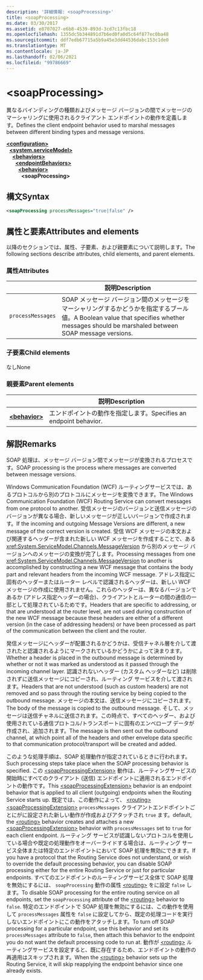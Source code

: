 ```yaml
---
description: '詳細情報: <soapProcessing>'
title: <soapProcessing>
ms.date: 03/30/2017
ms.assetid: e8707027-e6b8-4539-893d-3cd7c13fbc18
ms.openlocfilehash: 1355dc5b344891d7b6ed0fa0d5c64f877ec0ba48
ms.sourcegitcommit: ddf7edb67715a5b9a45e3dd44536dabc153c1de0
ms.translationtype: MT
ms.contentlocale: ja-JP
ms.lasthandoff: 02/06/2021
ms.locfileid: "99786669"
---
```

# \<soapProcessing>

<span data-ttu-id="0449a-102">異なるバインディングの種類およびメッセージ バージョンの間でメッセージのマーシャリングに使用されるクライアント エンドポイントの動作を定義します。</span><span class="sxs-lookup"><span data-stu-id="0449a-102">Defines the client endpoint behavior used to marshal messages between different binding types and message versions.</span></span>

[**\<configuration>**](../configuration-element.md)\
&nbsp;&nbsp;[**\<system.serviceModel>**](system-servicemodel.md)\
&nbsp;&nbsp;&nbsp;&nbsp;[**\<behaviors>**](behaviors.md)\
&nbsp;&nbsp;&nbsp;&nbsp;&nbsp;&nbsp;[**\<endpointBehaviors>**](endpointbehaviors.md)\
&nbsp;&nbsp;&nbsp;&nbsp;&nbsp;&nbsp;&nbsp;&nbsp;[**\<behavior>**](behavior-of-endpointbehaviors.md)\
&nbsp;&nbsp;&nbsp;&nbsp;&nbsp;&nbsp;&nbsp;&nbsp;&nbsp;&nbsp;**\<soapProcessing>**
  
## <a name="syntax"></a><span data-ttu-id="0449a-103">構文</span><span class="sxs-lookup"><span data-stu-id="0449a-103">Syntax</span></span>  
  
```xml  
<soapProcessing processMessages="true|false" />
```  
  
## <a name="attributes-and-elements"></a><span data-ttu-id="0449a-104">属性と要素</span><span class="sxs-lookup"><span data-stu-id="0449a-104">Attributes and elements</span></span>  
  
<span data-ttu-id="0449a-105">以降のセクションでは、属性、子要素、および親要素について説明します。</span><span class="sxs-lookup"><span data-stu-id="0449a-105">The following sections describe attributes, child elements, and parent elements.</span></span>  
  
### <a name="attributes"></a><span data-ttu-id="0449a-106">属性</span><span class="sxs-lookup"><span data-stu-id="0449a-106">Attributes</span></span>  
  
|                   | <span data-ttu-id="0449a-107">説明</span><span class="sxs-lookup"><span data-stu-id="0449a-107">Description</span></span> |
| ----------------- | ----------- |
| `processMessages` | <span data-ttu-id="0449a-108">SOAP メッセージ バージョン間のメッセージをマーシャリングするかどうかを指定するブール値。</span><span class="sxs-lookup"><span data-stu-id="0449a-108">A Boolean value that specifies whether messages should be marshaled between SOAP message versions.</span></span> |

### <a name="child-elements"></a><span data-ttu-id="0449a-109">子要素</span><span class="sxs-lookup"><span data-stu-id="0449a-109">Child elements</span></span>

<span data-ttu-id="0449a-110">なし</span><span class="sxs-lookup"><span data-stu-id="0449a-110">None</span></span>

### <a name="parent-elements"></a><span data-ttu-id="0449a-111">親要素</span><span class="sxs-lookup"><span data-stu-id="0449a-111">Parent elements</span></span>

|     | <span data-ttu-id="0449a-112">説明</span><span class="sxs-lookup"><span data-stu-id="0449a-112">Description</span></span> |
| --- | ----------- |
| [**\<behavior>**](behavior-of-endpointbehaviors.md) | <span data-ttu-id="0449a-113">エンドポイントの動作を指定します。</span><span class="sxs-lookup"><span data-stu-id="0449a-113">Specifies an endpoint behavior.</span></span> |

## <a name="remarks"></a><span data-ttu-id="0449a-114">解説</span><span class="sxs-lookup"><span data-stu-id="0449a-114">Remarks</span></span>

<span data-ttu-id="0449a-115">SOAP 処理は、メッセージ バージョン間でメッセージが変換されるプロセスです。</span><span class="sxs-lookup"><span data-stu-id="0449a-115">SOAP processing is the process where messages are converted between message versions.</span></span>

<span data-ttu-id="0449a-116">Windows Communication Foundation (WCF) ルーティングサービスでは、あるプロトコルから別のプロトコルにメッセージを変換できます。</span><span class="sxs-lookup"><span data-stu-id="0449a-116">The Windows Communication Foundation (WCF) Routing Service can convert messages from one protocol to another.</span></span> <span data-ttu-id="0449a-117">受信メッセージのバージョンと送信メッセージのバージョンが異なる場合、新しいメッセージが正しいバージョンで作成されます。</span><span class="sxs-lookup"><span data-stu-id="0449a-117">If the incoming and outgoing Message Versions are different, a new message of the correct version is created.</span></span> <span data-ttu-id="0449a-118">受信 WCF メッセージの本文および関連するヘッダーが含まれた新しい WCF メッセージを作成することで、ある <xref:System.ServiceModel.Channels.MessageVersion> から別のメッセージ バージョンへのメッセージの変換が完了します。</span><span class="sxs-lookup"><span data-stu-id="0449a-118">Processing messages from one <xref:System.ServiceModel.Channels.MessageVersion> to another is accomplished by constructing a new WCF message that contains the body part and relevant headers from the incoming WCF message.</span></span> <span data-ttu-id="0449a-119">アドレス指定に固有のヘッダーまたはルーター レベルで認識されるヘッダーは、新しい WCF メッセージの作成に使用されません。これらのヘッダーは、異なるバージョンであるか (アドレス指定ヘッダーの場合)、クライアントとルーターの間の通信の一部として処理されているためです。</span><span class="sxs-lookup"><span data-stu-id="0449a-119">Headers that are specific to addressing, or that are understood at the router level, are not used during construction of the new WCF message because these headers are either of a different version (in the case of addressing headers) or have been processed as part of the communication between the client and the router.</span></span>

<span data-ttu-id="0449a-120">発信メッセージにヘッダーが配置されるかどうかは、受信チャネル層を介して渡されたと認識されるようにマークされているかどうかによって決まります。</span><span class="sxs-lookup"><span data-stu-id="0449a-120">Whether a header is placed in the outbound message is determined by whether or not it was marked as understood as it passed through the incoming channel layer.</span></span> <span data-ttu-id="0449a-121">認識されないヘッダー (カスタム ヘッダーなど) は削除されずに送信メッセージにコピーされ、ルーティング サービスを介して渡されます。</span><span class="sxs-lookup"><span data-stu-id="0449a-121">Headers that are not understood (such as custom headers) are not removed and so pass through the routing service by being copied to the outbound message.</span></span> <span data-ttu-id="0449a-122">メッセージの本文は、送信メッセージにコピーされます。</span><span class="sxs-lookup"><span data-stu-id="0449a-122">The body of the message is copied to the outbound message.</span></span> <span data-ttu-id="0449a-123">そして、メッセージは送信チャネルに送信されます。この時点で、すべてのヘッダー、および使用されている通信プロトコル/トランスポートに固有のエンベロープ データが作成され、追加されます。</span><span class="sxs-lookup"><span data-stu-id="0449a-123">The message is then sent out the outbound channel, at which point all of the headers and other envelope data specific to that communication protocol/transport will be created and added.</span></span>

<span data-ttu-id="0449a-124">このような処理手順は、SOAP 処理動作が指定されているときに行われます。</span><span class="sxs-lookup"><span data-stu-id="0449a-124">Such processing steps take place when the SOAP processing behavior is specified.</span></span> <span data-ttu-id="0449a-125">この [\<soapProcessingExtension>](soapprocessing.md) 動作は、ルーティングサービスの開始時にすべてのクライアント (送信) エンドポイントに適用されるエンドポイントの動作です。</span><span class="sxs-lookup"><span data-stu-id="0449a-125">This [\<soapProcessingExtension>](soapprocessing.md) behavior is an endpoint behavior that is applied to all client (outgoing) endpoints when the Routing Service starts up.</span></span> <span data-ttu-id="0449a-126">既定では、この動作によって、 [\<routing>](routing-of-servicebehavior.md) [\<soapProcessingExtension>](soapprocessing.md) `processMessages` クライアントエンドポイントごとにがに設定された新しい動作が作成およびアタッチされ `true` ます。</span><span class="sxs-lookup"><span data-stu-id="0449a-126">default, the [\<routing>](routing-of-servicebehavior.md) behavior creates and attaches a new [\<soapProcessingExtension>](soapprocessing.md) behavior with `processMessages` set to `true` for each client endpoint.</span></span> <span data-ttu-id="0449a-127">ルーティング サービスが認識しないプロトコルを使用している場合や既定の処理動作をオーバーライドする場合は、ルーティング サービス全体または特定のエンドポイントにおいて SOAP 処理を無効にできます。</span><span class="sxs-lookup"><span data-stu-id="0449a-127">If you have a protocol that the Routing Service does not understand, or wish to override the default processing behavior, you can disable SOAP processing either for the entire Routing Service or just for particular endpoints.</span></span>  <span data-ttu-id="0449a-128">すべてのエンドポイントのルーティングサービス全体で SOAP 処理を無効にするには、 `soapProcessing` 動作の属性 [\<routing>](routing-of-servicebehavior.md) をに設定 `false` します。</span><span class="sxs-lookup"><span data-stu-id="0449a-128">To disable SOAP processing for the entire routing service on all endpoints, set the `soapProcessing` attribute of the [\<routing>](routing-of-servicebehavior.md) behavior to `false`.</span></span> <span data-ttu-id="0449a-129">特定のエンドポイントで SOAP 処理を無効にするには、この動作を使用して `processMessages` 属性を `false` に設定してから、既定の処理コードを実行しないエンドポイントにこの動作をアタッチします。</span><span class="sxs-lookup"><span data-stu-id="0449a-129">To turn off SOAP processing for a particular endpoint, use this behavior and set its `processMessages` attribute to `false`, then attach this behavior to the endpoint you do not want the default processing code to run at.</span></span>  <span data-ttu-id="0449a-130">動作が [\<routing>](routing-of-servicebehavior.md) ルーティングサービスを設定すると、既に存在するため、エンドポイントの動作の再適用はスキップされます。</span><span class="sxs-lookup"><span data-stu-id="0449a-130">When the [\<routing>](routing-of-servicebehavior.md) behavior sets up the Routing Service, it will skip reapplying the endpoint behavior since one already exists.</span></span>
